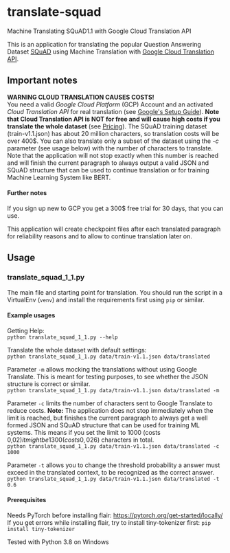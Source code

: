 # translate-squad  
Machine Translating SQuAD1.1 with Google Cloud Translation API
 
This is an application for translating the popular Question Answering Dataset 
[SQuAD](https://rajpurkar.github.io/SQuAD-explorer/) using Machine Translation with 
[Google Cloud Translation API](https://cloud.google.com/translate/docs). 

## Important notes
**WARNING CLOUD TRANSLATION CAUSES COSTS!**   
You need a valid *Google Cloud Platform* (GCP) Account and an activated *Cloud Translation API* for real translation 
(see [Google's  Setup Guide](https://cloud.google.com/translate/docs/setup)). **Note that Cloud Translation API is NOT 
for free and will cause high costs if you translate the whole dataset** 
(see [Pricing](https://cloud.google.com/translate/pricing/)). The 
SQuAD training dataset (train-v1.1.json) has about 20 million characters, so translation costs will be over 400$. 
You can also translate only a subset of the dataset using the *-c* parameter (see usage below) with the number of 
characters to translate. Note that the application will not stop exactly when this number is reached and will finish 
the current paragraph to always output a valid JSON and SQuAD structure that can be used to continue translation or for 
training Machine Learning System like BERT. 

#### Further notes
If you sign up new to GCP you get a 300$ free trial for 30 days, that you can use.

This application will create checkpoint files after each translated paragraph for reliability reasons and to allow 
to continue translation later on.
  
## Usage

### translate_squad_1_1.py
The main file and starting point for translation. You should run the script in a VirtualEnv (`venv`) and install the 
requirements first using `pip` or similar.


#### Example usages
Getting Help:  
`python translate_squad_1_1.py --help` 

Translate the whole dataset with default settings:   
`python translate_squad_1_1.py data/train-v1.1.json data/translated` 

Parameter `-m` allows mocking the translations without using Google Translate. This is meant 
for testing purposes, to see whether the JSON structure is correct or similar.  
`python translate_squad_1_1.py data/train-v1.1.json data/translated -m`  

Parameter `-c` limits the number of characters sent to Google Translate to reduce costs. **Note:** The 
application does not stop immediately when the limit is reached, but finishes the current paragraph to 
always get a well formed JSON and SQuAD structure that can be used for training ML systems. This means 
if you set the limit to 1000 (costs 0,02$) it might be 1300 (costs 0,026$) characters in total.  
`python translate_squad_1_1.py data/train-v1.1.json data/translated -c 1000`

Parameter `-t` allows you to change the threshold probability a answer must exceed in the 
translated context, to be recognized as the correct answer.  
`python translate_squad_1_1.py data/train-v1.1.json data/translated -t 0.6` 

#### Prerequisites
 
Needs PyTorch before installing flair: https://pytorch.org/get-started/locally/  
If you get errors while installing flair, try to install tiny-tokenizer first: `pip install tiny-tokenizer`

Tested with Python 3.8 on Windows
 
